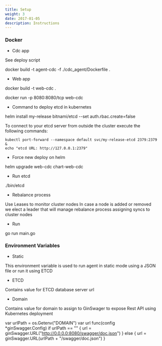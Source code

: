 ```yaml
---
title: Setup
weight: 3
date: 2017-01-05
description: Instructions
---
```



### Docker

* Cdc app

See deploy script

docker build -t agent-cdc -f ./cdc_agent/Dockerfile .


* Web app

docker build -t web-cdc .

docker run -p 8080:8080/tcp web-cdc


* Command to deploy etcd in kubernetes

helm install my-release bitnami/etcd --set auth.rbac.create=false

To connect to your etcd server from outside the cluster execute the following commands:

    kubectl port-forward --namespace default svc/my-release-etcd 2379:2379 &
    echo "etcd URL: http://127.0.0.1:2379"

* Force new deploy on helm

helm upgrade web-cdc chart-web-cdc

* Run etcd

./bin/etcd

* Rebalance process

Use Leases to monitor cluster nodes
In case a node is added or removed we elect a leader that will manage rebalance process assigning
syncs to cluster nodes


* Run

go run main.go

### Environment Variables

* Static

This environment variable is used to run agent in static mode using a JSON file or run it using ETCD

* ETCD

Contains value for ETCD database server url

* Domain

Contains value for domain to assign to GinSwager to expose Rest API using Kubernetes deployment

var urlPath = os.Getenv("DOMAIN")
var url func(config *ginSwagger.Config)
if urlPath == "" {
	url = ginSwagger.URL("http://0.0.0.0:8080/swagger/doc.json")
} else {
	url = ginSwagger.URL(urlPath + "/swagger/doc.json")
}
